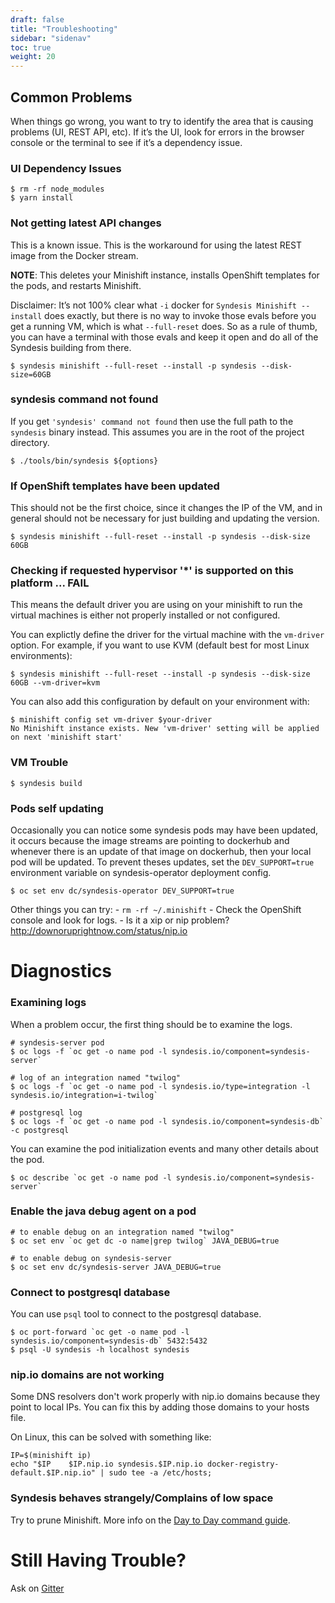 ```yaml
---
draft: false
title: "Troubleshooting"
sidebar: "sidenav"
toc: true
weight: 20
---
```


## Common Problems

When things go wrong, you want to try to identify the area that is
causing problems (UI, REST API, etc). If it’s the UI, look for errors in
the browser console or the terminal to see if it’s a dependency issue.

### UI Dependency Issues

```shell
$ rm -rf node_modules
$ yarn install
```

### Not getting latest API changes

This is a known issue. This is the workaround for using the latest REST
image from the Docker stream.

**NOTE**: This deletes your Minishift instance, installs OpenShift
templates for the pods, and restarts Minishift.

Disclaimer: It’s not 100% clear what `-i` docker for `Syndesis Minishift
--install` does exactly, but there is no way to invoke those evals
before you get a running VM, which is what `--full-reset` does. So as a
rule of thumb, you can have a terminal with those evals and keep it open
and do all of the Syndesis building from there.

```shell
$ syndesis minishift --full-reset --install -p syndesis --disk-size=60GB
```

### syndesis command not found
If you get `'syndesis' command not found` then use the full path to the `syndesis` binary instead. This assumes you are in the root of the project directory.

```shell
$ ./tools/bin/syndesis ${options}
```

### If OpenShift templates have been updated

This should not be the first choice, since it changes the IP of the VM, and in general should not be necessary for just building and updating the version.

```shell
$ syndesis minishift --full-reset --install -p syndesis --disk-size 60GB
```

### Checking if requested hypervisor '*' is supported on this platform ... FAIL

This means the default driver you are using on your minishift to run the virtual machines is either not properly installed or not configured.

You can explictly define the driver for the virtual machine with the `vm-driver` option. For example, if you want to use KVM (default best for most Linux environments):

```
$ syndesis minishift --full-reset --install -p syndesis --disk-size 60GB --vm-driver=kvm
```

You can also add this configuration by default on your environment with:

```
$ minishift config set vm-driver $your-driver
No Minishift instance exists. New 'vm-driver' setting will be applied on next 'minishift start'
```

### VM Trouble

```shell
$ syndesis build
```

### Pods self updating
Occasionally you can notice some syndesis pods
may have been updated, it occurs because the image streams are pointing
to dockerhub and whenever there is an update of that image on dockerhub,
then your local pod will be updated. To prevent theses updates, set the
`DEV_SUPPORT=true` environment variable on syndesis-operator deployment
config.

```shell
$ oc set env dc/syndesis-operator DEV_SUPPORT=true
```

Other things you can try: - `rm -rf ~/.minishift` - Check the OpenShift
console and look for logs. - Is it a xip or nip problem?
<http://downoruprightnow.com/status/nip.io>

# Diagnostics

### Examining logs

When a problem occur, the first thing should be to examine the logs.

```shell
# syndesis-server pod
$ oc logs -f `oc get -o name pod -l syndesis.io/component=syndesis-server`

# log of an integration named "twilog"
$ oc logs -f `oc get -o name pod -l syndesis.io/type=integration -l syndesis.io/integration=i-twilog`

# postgresql log
$ oc logs -f `oc get -o name pod -l syndesis.io/component=syndesis-db` -c postgresql
```

You can examine the pod initialization events and many other details
about the pod.

```shell
$ oc describe `oc get -o name pod -l syndesis.io/component=syndesis-server`
```

### Enable the java debug agent on a pod

```
# to enable debug on an integration named "twilog"
$ oc set env `oc get dc -o name|grep twilog` JAVA_DEBUG=true

# to enable debug on syndesis-server
$ oc set env dc/syndesis-server JAVA_DEBUG=true
```

### Connect to postgresql database
You can use `psql` tool to connect to the postgresql database.

```
$ oc port-forward `oc get -o name pod -l syndesis.io/component=syndesis-db` 5432:5432
$ psql -U syndesis -h localhost syndesis
```

### nip.io domains are not working

Some DNS resolvers don't work properly with nip.io domains because they point to local IPs. You can fix this by adding those domains to your hosts file.

On Linux, this can be solved with something like:

```shell
IP=$(minishift ip)
echo "$IP    $IP.nip.io syndesis.$IP.nip.io docker-registry-default.$IP.nip.io" | sudo tee -a /etc/hosts;
```


### Syndesis behaves strangely/Complains of low space

Try to prune Minishift. More info on the [Day to Day command guide](/docs/day_to_day/).

# Still Having Trouble?

Ask on [Gitter](https://gitter.im/syndesisio/community)
